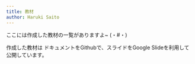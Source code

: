 ```yaml
---
title: 教材
author: Haruki Saito
---
```


ここには作成した教材の一覧がありますよ~ (・#・)

作成した教材は
ドキュメントをGithubで、スライドをGoogle Slideを利用して公開しています。